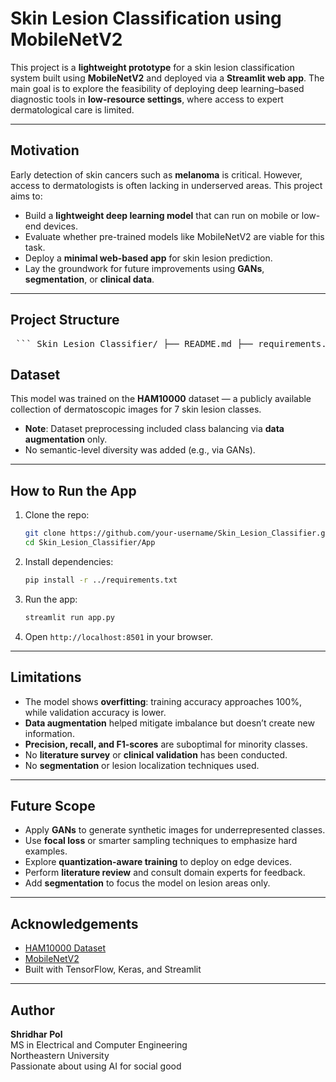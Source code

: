 # Skin Lesion Classification using MobileNetV2

This project is a **lightweight prototype** for a skin lesion classification system built using **MobileNetV2** and deployed via a **Streamlit web app**. The main goal is to explore the feasibility of deploying deep learning–based diagnostic tools in **low-resource settings**, where access to expert dermatological care is limited.

---

## Motivation

Early detection of skin cancers such as **melanoma** is critical. However, access to dermatologists is often lacking in underserved areas. This project aims to:

- Build a **lightweight deep learning model** that can run on mobile or low-end devices.
- Evaluate whether pre-trained models like MobileNetV2 are viable for this task.
- Deploy a **minimal web-based app** for skin lesion prediction.
- Lay the groundwork for future improvements using **GANs**, **segmentation**, or **clinical data**.

---

## Project Structure

<pre> ``` Skin_Lesion_Classifier/ ├── README.md ├── requirements.txt ├── Skin_Lesion_Classification_MobileNetv2_Final.ipynb ├── App/ │ ├── app.py │ └── best_model_final_MobNet.keras ``` </pre>

## Dataset

This model was trained on the **HAM10000** dataset — a publicly available collection of dermatoscopic images for 7 skin lesion classes.

- **Note**: Dataset preprocessing included class balancing via **data augmentation** only.
- No semantic-level diversity was added (e.g., via GANs).

---

## How to Run the App

1. Clone the repo:
    ```bash
    git clone https://github.com/your-username/Skin_Lesion_Classifier.git
    cd Skin_Lesion_Classifier/App
    ```

2. Install dependencies:
    ```bash
    pip install -r ../requirements.txt
    ```

3. Run the app:
    ```bash
    streamlit run app.py
    ```

4. Open `http://localhost:8501` in your browser.

---

## Limitations

- The model shows **overfitting**: training accuracy approaches 100%, while validation accuracy is lower.
- **Data augmentation** helped mitigate imbalance but doesn’t create new information.
- **Precision, recall, and F1-scores** are suboptimal for minority classes.
- No **literature survey** or **clinical validation** has been conducted.
- No **segmentation** or lesion localization techniques used.

---

## Future Scope

- Apply **GANs** to generate synthetic images for underrepresented classes.
- Use **focal loss** or smarter sampling techniques to emphasize hard examples.
- Explore **quantization-aware training** to deploy on edge devices.
- Perform **literature review** and consult domain experts for feedback.
- Add **segmentation** to focus the model on lesion areas only.

---

## Acknowledgements

- [HAM10000 Dataset](https://www.kaggle.com/datasets/kmader/skin-cancer-mnist-ham10000)
- [MobileNetV2](https://arxiv.org/abs/1801.04381)
- Built with TensorFlow, Keras, and Streamlit

---

## Author

**Shridhar Pol**  
MS in Electrical and Computer Engineering  
Northeastern University  
Passionate about using AI for social good
